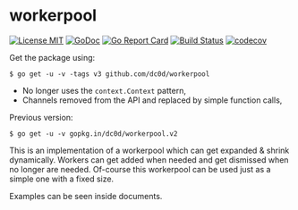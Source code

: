 # workerpool

[![License MIT](https://img.shields.io/badge/License-MIT-blue.svg)](http://opensource.org/licenses/MIT) [![GoDoc](https://godoc.org/github.com/dc0d/workerpool?status.svg)](http://godoc.org/github.com/dc0d/workerpool) [![Go Report Card](https://goreportcard.com/badge/github.com/dc0d/workerpool)](https://goreportcard.com/report/github.com/dc0d/workerpool) [![Build Status](https://travis-ci.org/dc0d/workerpool.svg?branch=master)](http://travis-ci.org/dc0d/workerpool) [![codecov](https://codecov.io/gh/dc0d/workerpool/branch/master/graph/badge.svg)](https://codecov.io/gh/dc0d/workerpool)

Get the package using:

```
$ go get -u -v -tags v3 github.com/dc0d/workerpool
```

* No longer uses the `context.Context` pattern,
* Channels removed from the API and replaced by simple function calls,

Previous version:

```
$ go get -u -v gopkg.in/dc0d/workerpool.v2
```

This is an implementation of a workerpool which can get expanded &amp; shrink dynamically. Workers can get added when needed and get dismissed when no longer are needed. Of-course this workerpool can be used just as a simple one with a fixed size.

Examples can be seen inside documents.